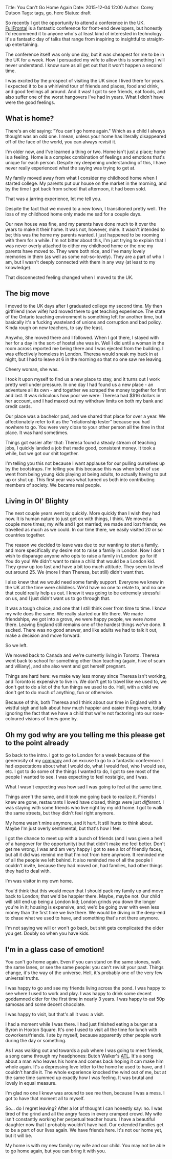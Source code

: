 Title: You Can't Go Home Again
Date: 2015-12-04 12:00
Author: Corey Dutson
Tags: tags, go, here
Status: draft

So recently I got the opportunity to attend a conference in the UK. [FullFrontal](http://fullfrontal.org/) is a fantastic conference for front-end developers, but honestly I'd recommend it to anyone who's at least kind of interested in technology. It's a fantastic day of talks that range from inspiring to insightful to straight-up entertaining.

The conference itself was only one day, but it was cheapest for me to be in the UK for a week. How I persuaded my wife to allow this is something I will never understand. I know sure as all get out that it won't happen a second time.

I was excited by the prospect of visiting the UK since I lived there for years. I expected it to be a whirlwind tour of friends and places, food and drink, and good feelings all around. And it was! I got to see friends, eat foods, and also suffer one of the worst hangovers I've had in years. What I didn't have were the good feelings.

<!-- PELICAN_END_SUMMARY -->

## What is home?
There's an old saying: "You can't go home again." Which as a child I always thought was an odd one. I mean, unless your home has literally disappeared off of the face of the world, you can always revisit it.

I'm older now, and I've learned a thing or two. Home isn't just a place; home is a feeling. Home is a complex combination of feelings and emotions that's unique for each person. Despite my deepening understanding of this, I have never really experienced what the saying was trying to get at.

My family moved away from what I consider my childhood home when I started college. My parents put our house on the market in the morning, and by the time I got back from school that afternoon, it had been sold. 

That was a jarring experience, let me tell you. 

Despite the fact that we moved to a new town, I transitioned pretty well. The loss of my childhood home only made me sad for a couple days. 

Our new house was fine, and my parents have done much to it over the years to make it their home. It was not, however, mine. It wasn't intended to be; this was the home my parents wanted. I just happened to be rooming with them for a while. I'm not bitter about this, I'm just trying to explain that I was never overly attached to either my childhood home or the one my parents have moved to. They were both nice, and I've many lovely memories in them (as well as some not-so-lovely). They are a part of who I am, but I wasn't deeply connected with them in any way (at least to my knowledge).

That disconnected feeling changed when I moved to the UK.

## The big move

I moved to the UK days after I graduated college my second time. My then girlfriend (now wife) had moved there to get teaching experience. The state of the Ontario teaching environment is something left for another time, but basically it's a fucking wasteland of unions and corruption and bad policy. Kinda rough on new teachers, to say the least.

Anywho, She moved there and I followed. When I got there, I stayed with her for a day in the sort-of hostel she was in. Well I did until a woman in the room across reported me being there and I was ejected from the building. I was effectively homeless in London. Theresa would sneak my back in at night, but I had to leave at 6 in the morning so that no one saw me leaving.

Cheery woman, she was.

I took it upon myself to find us a new place to stay, and it turns out I work pretty well under pressure. In one day I had found us a new place - an adventure all its own - and together we scraped the money together for first and last. It was ridiculous how poor we were: Theresa had $$16 dollars in her account, and I had maxed out my withdraw limits on both my bank and credit cards.

Our place was a bachelor pad, and we shared that place for over a year. We affectionately refer to it as the "relationship tester" because you had nowhere to go. You were very close to your other person all the time in that place. It was hard sometimes.

Things got easier after that: Theresa found a steady stream of teaching jobs, I quickly landed a job that made good, consistent money. It took a while, but we got our shit together. 

I'm telling you this not because I want applause for our pulling ourselves up by the bootstraps. I'm telling you this because this was when both of use went from being young kids playing at being adults, to actually having to put up or shut up. This first year was what turned us both into contributing members of society. We became real people.

## Living in Ol' Blighty

The next couple years went by quickly. More quickly than I wish they had now.  It is human nature to just get on with things, I think. We moved a couple more times; my wife and I got married; we made and lost friends; we travelled as much as we could. In our time there, we easily visited 20 or so countries together.

The reason we decided to leave was due to our wanting to start a family, and more specifically my desire not to raise a family in London. Now I don't wish to disparage anyone who opts to raise a family in London: go for it! You do you! We didn't want to raise a child that would be a London kid. They grow up too fast and have a bit too much attitude. They seem to level out around 25. We (more I than Theresa, but still) didn't want that.

I also knew that we would need some family support. Everyone we knew in the UK at the time were childless. We'd have no one to relate to, and no one that could really help us out. I knew it was going to be extremely stressful on us, and I just didn't want us to go through that.

It was a tough choice, and one that I still think over from time to time. I know my wife does the same. We really started our life there. We made friendships, we got into a grove, we were happy people, we were _home_ there. Leaving England still remains one of the hardest things we've done. It sucked. There was no good answer, and like adults we had to talk it out, make a decision and move forward.

So we left.

We moved back to Canada and we're currently living in Toronto. Theresa went back to school for something other than teaching (again, hive of scum and villiany), and she also went and got herself pregnant. 

Things are hard here: we make way less money since Theresa isn't working, and Toronto is expensive to live in. We don't get to travel like we used to, we don't get to do a lot of the fun things we used to do. Hell, with a child we don't get to do much of anything, fun or otherwise.

Because of this, both Theresa and I think about our time in England with a wistful sigh and talk about how much happier and easier things were, totally ignoring the fact that we have a child that we're not factoring into our rose-coloured visions of times gone by.

## Oh my god why are you telling me this please get to the point already

So back to the intro. I got to go to London for a week because of the generosity of my [company](http://gadventures.com) and an excuse to go to a fantastic conference. I had expectations about what I would do, what I would feel, who I would see, etc. I got to do some of the things I wanted to do, I got to see most of the people I wanted to see. I was expecting to feel nostalgic, and I was. 

What I wasn't expecting was how sad I was going to feel at the same time.

Things aren't the same, and it took me going back to realize it. Friends I knew are gone, restaurants I loved have closed, things were just _different._ I was staying with some friends who live right by my old home. I got to walk the same streets, but they didn't feel right anymore.

My home wasn't mine anymore, and it hurt. It still hurts to think about. Maybe I'm just overly sentimental, but that's how I feel.

I got the chance to meet up with a bunch of friends (and I was given a hell of a hangover for the opportunity) but that didn't make me feel better. Don't get me wrong, I was and am very happy I got to see a lot of friendly faces, but all it did was remind me that I'm not from here anymore. It reminded me of all the people we left behind. It also reminded me of all the people I couldn't invite, because they had moved on, had families, had other things they had to deal with.

I'm was visitor in my own home.

You'd think that this would mean that I should pack my family up and move back to London; that we'd be happier there. Maybe, maybe not. Our child will still end up being a London kid; London grinds you down the longer you're in it; housing is expensive, and; we'd be going over with even less money than the first time we live there. We would be diving in the deep-end to chase what we used to have, and something that's not there anymore.

I'm not saying we will or won't go back, but shit gets complicated the older you get. Doubly so when you have kids. 

## I'm in a glass case of emotion!

You can't go home again. Even if you can stand on the same stones, walk the same lanes, or see the same people: you can't revisit your past. Things change, it's the way of the universe. Hell, it's probably one of the very few universal truths.

I was happy to go and see my friends living across the pond. I was happy to see where I used to work and play. I was happy to drink some decent goddamned cider for the first time in nearly 3 years. I was happy to eat 50p samosas and some decent chocolate.

I was happy to visit, but that's all it was: a visit.

I had a moment while I was there. I had just finished eating a burger at a Byron in Hoxton Square. It's one I used to visit all the time for lunch with coworkers/friends. I ate by myself, because apparently other people work during the day or something. 

As I was walking out and towards a pub where I was going to meet friends, a song came through my headphones: Butch Walker's [ATL](https://www.youtube.com/watch?v=Wp1BdWzEOGM). It's a song about a man who leaves his home and comes back hoping it can make him whole again. It's a depressing love letter to the home he used to have, and I couldn't handle it. The whole experience knocked the wind out of me, but at the same time summed up exactly how I was feeling. It was brutal and lovely in equal measure.

I'm glad no one I knew was around to see me then, because I was a mess. I got to have that moment all to myself.

So... do I regret leaving? After a lot of thought I can honestly say: no. I was tired of the grind and all the angry faces in every cramped crowd. My wife isn't constantly working her perpetual teacher hours. I have a beautiful daughter now that I probably wouldn't have had. Our extended families get to be a part of our lives again. We have friends here. It's not our home yet, but it will be.

My home is with my new family: my wife and our child. You may not be able to go home again, but you can bring it with you.